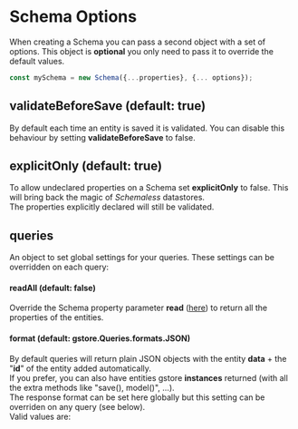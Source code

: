 # Schema Options

When creating a Schema you can pass a second object with a set of options. This object is **optional** you only need to pass it to override the default values.

```js
const mySchema = new Schema({...properties}, {... options});
```

## validateBeforeSave \(default: true\)

By default each time an entity is saved it is validated. You can disable this behaviour by setting **validateBeforeSave** to false.

## explicitOnly \(default: true\)

To allow undeclared properties on a Schema set **explicitOnly** to false. This will bring back the magic of _Schemaless_ datastores.  
The properties explicitly declared will still be validated.

## queries

An object to set global settings for your queries. These settings can be overridden on each query:

#### readAll (default: false\)

Override the Schema property parameter **read** \([here](../schema/other-paremeters.md#read)\) to return all the properties of the entities.

#### format (default: gstore.Queries.formats.JSON)  
By default queries will return plain JSON objects with the entity **data** + the "**id**" of the entity added automatically.  
If you prefer, you can also have entities gstore **instances** returned (with all the extra methods like "save(), model()", ...).  
The response format can be set here globally but this setting can be overriden on any query (see below).  
Valid values are: 

